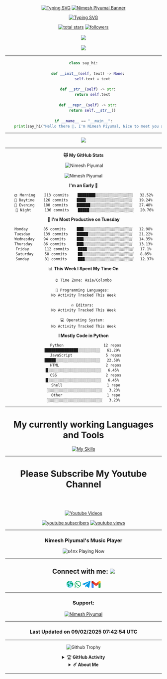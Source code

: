 <div align="center">
<a href="https://git.io/typing-svg"><img src="https://readme-typing-svg.demolab.com?font=Rubik+Dirt&size=65&pause=1000&color=F72C3F&background=FF20A500&center=true&vCenter=true&width=1000&height=150&lines=I'm+Nimesh+Piyumal;New+Beginning+Developer;Please+Support+Me;Please+Contact+Me" alt="Typing SVG" /></a>    

<a href="https://github.com/nimesh-piyumal" target="_blank">
    <img src="https://cardivo.vercel.app/api?name=Nimesh+Piyumal&description=Hi,%20I%27m%20a%20JavaScript%20Backside%20API%20developer.%20%F0%9F%91%8B&image=https://cdn3d.iconscout.com/3d/premium/thumb/programmer-8546230-6738603.png?f=webp&set=a.122117227880132673&backgroundColor=%23ecf0f1&github=nimesh-piyumal&pattern=topography&colorPattern=%23eaeaea" alt="Nimesh Piyumal Banner">
</a>

<div align="center">
  
[![Typing SVG](https://readme-typing-svg.herokuapp.com/?lines=We+Are+Evelocore+Team;Please+Respect+Us)](https://git.io/typing-svg)


  <p align="center">
  <a href="https://github.com/nimesh-piyumal?tab=repositories&sort=stargazers">
    <img alt="total stars" title="Total stars on GitHub" src="https://custom-icon-badges.herokuapp.com/badge/dynamic/json?logo=star&color=55960c&labelColor=488207&label=Stars&style=for-the-badge&query=%24.stars&url=https://api.github-star-counter.workers.dev/user/nimesh-piyumal"/></a>
  <a href="https://github.com/nimesh-piyumal?tab=followers">
    <img alt="followers" title="Follow me on Github" src="https://custom-icon-badges.herokuapp.com/github/followers/nimesh-piyumal?color=236ad3&labelColor=1155ba&style=for-the-badge&logo=person-add&label=Follow&logoColor=white"/></a>
    </br></br>
  <a href="https://github.com/nimesh-piyumal/Bosco">
    <img src="https://komarev.com/ghpvc/?username=nimesh-piyumal&label=Profile%20views&color=brightgreen&label=Profile+Views&style=plastic">
  </a>
  
</p>

<p align="center">
  <img src="https://profile-counter.glitch.me/nimesh-piyumal/count.svg" />
</p>

<!--
![Metrics](https://github.com/nimesh-piyumal/nimesh-piyumal/blob/master/github-metrics.svg)
-->
<!--
[![ReadMe Card](https://github-readme-stats.vercel.app/api/pin/?username=mhankbarbar&repo=insta-Hack&theme=auto)](https://github.com/nimesh-piyumal/insta-Hack)
-->
---
```python
class say_hi:

    def __init__(self, text) -> None:
        self.text = text

    def __str__(self) -> str:
        return self.text

    def __repr__(self) -> str:
        return self.__str__()

if __name__ == "__main__":
    print(say_hi("Hello there 👋, I'm Nimesh Piyumal, Nice to meet you all!"))
```
<!--START_SECTION:waka--> 

--- 
  
[![](https://github.com/saadeghi/saadeghi/blob/master/dino.gif)](#)
 
---

**🐱 My GitHub Stats** 

<p>&nbsp;<img align="center" src="https://github-readme-stats.vercel.app/api?username=nimesh-piyumal&show_icons=true&theme=highcontrast" alt="Nimesh Piyumal" /></p>

<p><img align="center" src="https://github-readme-streak-stats.herokuapp.com/?user=nimesh-piyumal&theme=highcontrast" alt="Nimesh Piyumal" /></p>
</details>


**I'm an Early 🐤** 

```text
 🌞 Morning    213 commits    ████████░░░░░░░░░░░░░░░░░   32.52% 
 🌆 Daytime    126 commits    ████░░░░░░░░░░░░░░░░░░░░░   19.24% 
 🌃 Evening    180 commits    ██████░░░░░░░░░░░░░░░░░░░   27.48% 
 🌙 Night      136 commits    █████░░░░░░░░░░░░░░░░░░░░   20.76%

```
📅 **I'm Most Productive on Tuesday** 

```text
 Monday       85 commits     ███░░░░░░░░░░░░░░░░░░░░░░   12.98% 
 Tuesday      139 commits    █████░░░░░░░░░░░░░░░░░░░░   21.22% 
 Wednesday    94 commits     ███░░░░░░░░░░░░░░░░░░░░░░   14.35% 
 Thursday     86 commits     ███░░░░░░░░░░░░░░░░░░░░░░   13.13% 
 Friday       112 commits    ████░░░░░░░░░░░░░░░░░░░░░   17.1% 
 Saturday     58 commits     ██░░░░░░░░░░░░░░░░░░░░░░░   8.85% 
 Sunday       81 commits     ███░░░░░░░░░░░░░░░░░░░░░░   12.37%

```


📊 **This Week I Spent My Time On** 

```text
⌚︎ Time Zone: Asia/Colombo

💬 Programming Languages: 
No Activity Tracked This Week

🔥 Editors: 
No Activity Tracked This Week

💻 Operating System: 
No Activity Tracked This Week

```

**I Mostly Code in Python** 

```text
  Python                  12 repos             ███████████████░░░░░░░░░░   61.29% 
  JavaScript               5 repos             █████░░░░░░░░░░░░░░░░░░░░   22.58% 
  HTML                     2 repos             █░░░░░░░░░░░░░░░░░░░░░░░░   6.45% 
  CSS                      2 repos             █░░░░░░░░░░░░░░░░░░░░░░░░   6.45% 
  Shell                    1 repo              ░░░░░░░░░░░░░░░░░░░░░░░░░   3.23%
  Other                    1 repo              ░░░░░░░░░░░░░░░░░░░░░░░░░   3.23%
```
 
<!--END_SECTION:waka-->
---

<div align="center">
  

# My currently working Languages and Tools 
[![My Skills](https://skillicons.dev/icons?i=actix,bash,git,github,gitlab,heroku,html,js,ai,zig,wordpress,webpack,visualstudio,vercel,mongodb,nodejs,openstack,postgres,php,powershell,py,react,raspberrypi,perl,azure,react,vue,nuxtjs,ocaml,flutter&perline=15)](https://github.com/nimesh-piyumal)

 ---
<p align="center">
  
  
# Please Subscribe My Youtube Channel
  
 <br><br> 
<p align="center">
  <a href="https://youtube.com/channel/UCvdAz2Ll-LedcDApJ2IGP6A"><img title="Youtube Videos" src="https://github.com/Alien-alfa/Alien-alfa/blob/beta/MD-Images/yt.png?raw=true" width="180"/></a></div>
  
<p align="center">
  <a href="https://youtube.com/channel/UCvdAz2Ll-LedcDApJ2IGP6A?sub_confirmation=1">
      <img alt="youtube subscribers" title="Subscribe to my YouTube channel" src="https://freshidea.com/jonah/youtube-api/subscribers-badge.php?label=Subscribers&style=for-the-badge&color=red&labelColor=ce4630"/></a> 
    <a href="https://youtube.com/channel/UCvdAz2Ll-LedcDApJ2IGP6A">
      <img alt="youtube views" title="YouTube views" src="https://freshidea.com/jonah/youtube-api/view-count-badge.php?label=View+Count&style=for-the-badge&color=blue&labelColor=0b689d"/></a>
  </p>
</p>

---
  
<h3>Nimesh Piyumal's Music Player</h3>

<img src="https://readme-spotify-status-rho.vercel.app/api/run-spotify-status.py" alt="s4nx Playing Now" width="500" />

---

## Connect with me: <img src="https://media.giphy.com/media/LnQjpWaON8nhr21vNW/giphy.gif" height="32">
<p align="center">
<a href="https://sltechtips.zyrosite.com" target="blank"><img align="center" height="22px" src="./SocialLogo/Web.png" alt="Nimesh Piyumal" /></a>   
<a href="https://api.whatsapp.com/send?phone=94775200935&text=Hello%20Nimesh Piyumal" target="blank"><img align="center" height="22px" src="./SocialLogo/WhatsApp.png" alt="Nimesh Piyumal"/></a>
<a href="https://telegram.me/nimeshkolla" target="blank"><img align="center" height="22px" src="./SocialLogo/Telegram.png" alt="Nimesh Piyumal" /></a>   
<a href="mailto:Nimesh Piyumal?&subject=Nimesh Piyumal Official Help&body=nimeshofficial.info@gmail.com" target="blank"><img align="center" height="22px" src="./SocialLogo/Gmail.png" alt="Nimesh Piyumal" /></a>   
</p>

--- 
 
 <h3 align="center">Support:</h3>
<p><a href="https://www.buymeacoffee.com/nimeshpiyumal"> <img align="center" src="https://cdn.buymeacoffee.com/buttons/v2/default-yellow.png" height="70" width="260" alt="Nimesh Piyumal" /></a></p>
</div>
 
---

### Last Updated on 09/02/2025 07:42:54 UTC

---

![Github Trophy](https://github-profile-trophy.vercel.app/?username=nimesh-piyumal)

</details>


<details>
    <summary>&#127942 <b>GitHub Activity</b></summary><br/>

![Metrics](https://metrics.lecoq.io/nimesh-piyumal?template=classic&followup=1&isocalendar=1&languages=1&isocalendar.duration=half-year&config.timezone=IndiaStandardTime%2FIstanbul)

[![News](https://github-readme-stats.vercel.app/api/pin/?username=nimesh-piyumal&theme=highcontrast&repo=nimesh-piyumal)](https://github.com/nimesh-piyumal)

</details>

<details>
    <summary><b>☄️ About Me </b></summary><br/>
  
---
  
  Hi, I'm Nimesh Piyumal

I am an AI Developer. My real thing to do crating artificial brains, neural tools. Also ı am a student of mechatronics enginering.

I am 19 yeas old. From Sri Lanka 🇱🇰 

I worked with Instagram, Gitlab, Bitbucket, Brainshop. Some of for testing, some things for developing.
If you have any question for me ı put my contact information above.

See you 💘

</details>
 
---
